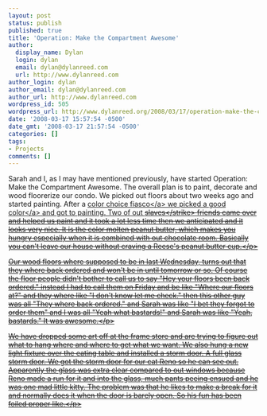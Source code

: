 ```yaml
---
layout: post
status: publish
published: true
title: 'Operation: Make the Compartment Awesome'
author:
  display_name: Dylan
  login: dylan
  email: dylan@dylanreed.com
  url: http://www.dylanreed.com
author_login: dylan
author_email: dylan@dylanreed.com
author_url: http://www.dylanreed.com
wordpress_id: 505
wordpress_url: http://www.dylanreed.org/2008/03/17/operation-make-the-compartment-awesome/
date: '2008-03-17 15:57:54 -0500'
date_gmt: '2008-03-17 21:57:54 -0500'
categories: []
tags:
- Projects
comments: []
---
```

<p>Sarah and I, as I may have mentioned previously, have started Operation: Make the Compartment Awesome. The overall plan is to paint, decorate and wood floorerize our condo. We picked out floors about two weeks ago and started painting. After a <a href="http:&#47;&#47;photodork.org&#47;?p=69" target="_blank">color choice fiasco<&#47;a> we picked a <a href="http:&#47;&#47;photodork.org&#47;?p=70" target="_blank">good color<&#47;a> and got to painting. Two of out <strike>slaves<&#47;strike> friends came over and helped us paint and it took a lot less time then we anticipated and it looks very nice. It is the color molten peanut butter, which makes you hungry especially when it is combined with out chocolate room. Basically you can't leave our house without craving a Reese's peanut butter cup.<&#47;p>
<p>Our wood floors where supposed to be in last Wednesday, turns out that they where back ordered and won't be in until tomorrow or so. Of course the floor people didn't bother to call us to say "Hey your floors been back ordered." instead I had to call them on Friday and be like "Where our floors at?" and they where like "I don't know let me check." then this other guy was all "They where back ordered." and Sarah was like "I bet they forgot to order them" and I was all "Yeah what bastards!" and Sarah was like "Yeah, bastards." It was awesome.<&#47;p>
<p>We have dropped some art off at the frame store and are trying to figure out what to hang where and where to get what we want. We also hung a new light fixture over the eating table and installed a storm door. A full glass storm door. We got the storm door for our cat Reno so he can see out. Apparently the glass was extra clear compared to out windows because Reno made a run for it and into the glass, much pants peeing ensued and he was one mad little kitty. The problem was that he likes to make a break for it and normally does it when the door is barely open. So his fun has been foiled proper like.<&#47;p></p>
